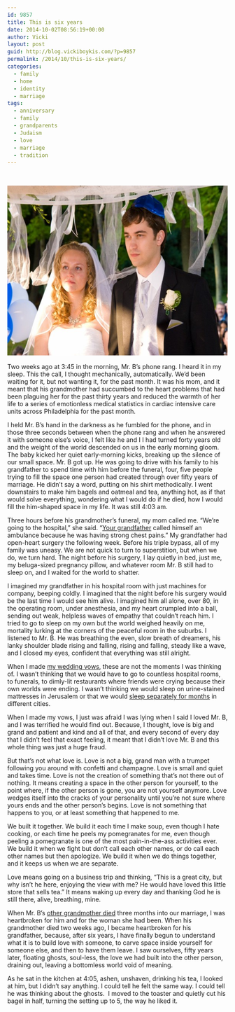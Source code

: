 ```yaml
---
id: 9857
title: This is six years
date: 2014-10-02T08:56:19+00:00
author: Vicki
layout: post
guid: http://blog.vickiboykis.com/?p=9857
permalink: /2014/10/this-is-six-years/
categories:
  - family
  - home
  - identity
  - marriage
tags:
  - anniversary
  - family
  - grandparents
  - Judaism
  - love
  - marriage
  - tradition
---
```

&nbsp;

[<img class="aligncenter size-medium wp-image-9858" src="https://raw.githubusercontent.com/veekaybee/wlb/gh-pages/assets/images/2014/10/Classic-Photo-257-580x388.jpg" alt="Classic Photo 257" width="580" height="388" />](https://raw.githubusercontent.com/veekaybee/wlb/gh-pages/assets/images/2014/10/Classic-Photo-257.jpg)

Two weeks ago at 3:45 in the morning, Mr. B&#8217;s phone rang. I heard it in my sleep. This the call, I thought mechanically, automatically. We&#8217;d been waiting for it, but not wanting it, for the past month. It was his mom, and it meant that his grandmother had succumbed to the heart problems that had been plaguing her for the past thirty years and reduced the warmth of her life to a series of emotionless medical statistics in cardiac intensive care units across Philadelphia for the past month.

I held Mr. B&#8217;s hand in the darkness as he fumbled for the phone, and in those three seconds between when the phone rang and when he answered it with someone else&#8217;s voice, I felt like he and I I had turned forty years old and the weight of the world descended on us in the early morning gloom. The baby kicked her quiet early-morning kicks, breaking up the silence of our small space. Mr. B got up. He was going to drive with his family to his grandfather to spend time with him before the funeral, four, five people trying to fill the space one person had created through over fifty years of marriage. He didn&#8217;t say a word, putting on his shirt methodically. I went downstairs to make him bagels and oatmeal and tea, anything hot, as if that would solve everything, wondering what I would do if he died, how I would fill the him-shaped space in my life. It was still 4:03 am.

Three hours before his grandmother&#8217;s funeral, my mom called me. &#8220;We&#8217;re going to the hospital,&#8221; she said. &#8220;<a href="http://blog.vickiboykis.com/2010/06/if-my-grandpa-cant-come-to-the-pictures-they-come-to-him/" target="_blank">Your grandfather</a> called himself an ambulance because he was having strong chest pains.&#8221; My grandfather had open-heart surgery the following week. Before his triple bypass, all of my family was uneasy. We are not quick to turn to superstition, but when we do, we turn hard. The night before his surgery, I lay quietly in bed, just me, my beluga-sized pregnancy pillow, and whatever room Mr. B still had to sleep on, and I waited for the world to shatter.

I imagined my grandfather in his hospital room with just machines for company, beeping coldly. I imagined that the night before his surgery would be the last time I would see him alive. I imagined him all alone, over 80, in the operating room, under anesthesia, and my heart crumpled into a ball, sending out weak, helpless waves of empathy that couldn&#8217;t reach him. I tried to go to sleep on my own but the world weighed heavily on me, mortality lurking at the corners of the peaceful room in the suburbs. I listened to Mr. B. He was breathing the even, slow breath of dreamers, his lanky shoulder blade rising and falling, rising and falling, steady like a wave, and I closed my eyes, confident that everything was still alright.

When I made <a href="http://blog.vickiboykis.com/2011/10/three-years-of-boykis/" target="_blank">my wedding vows</a>, these are not the moments I was thinking of. I wasn&#8217;t thinking that we would have to go to countless hospital rooms, to funerals, to dimly-lit restaurants where friends were crying because their own worlds were ending. I wasn&#8217;t thinking we would sleep on urine-stained mattresses in Jerusalem or that we would <a href="http://blog.vickiboykis.com/2011/01/getting-married-and-living-apart-is-like-drinking-non-alcoholic-wine/" target="_blank">sleep separately for months</a> in different cities.

When I made my vows, I just was afraid I was lying when I said I loved Mr. B, and I was terrified he would find out. Because, I thought, love is big and grand and patient and kind and all of that, and every second of every day that I didn&#8217;t feel that exact feeling, it meant that I didn&#8217;t love Mr. B and this whole thing was just a huge fraud.

But that&#8217;s not what love is. Love is not a big, grand man with a trumpet following you around with confetti and champagne. Love is small and quiet and takes time. Love is not the creation of something that&#8217;s not there out of nothing. It means creating a space in the other person for yourself, to the point where, if the other person is gone, you are not yourself anymore. Love wedges itself into the cracks of your personality until you&#8217;re not sure where yours ends and the other person&#8217;s begins. Love is not something that happens to you, or at least something that happened to me.

We built it together. We build it each time I make soup, even though I hate cooking, or each time he peels my pomegranates for me, even though peeling a pomegranate is one of the most pain-in-the-ass activities ever. We build it when we fight but don&#8217;t call each other names, or do call each other names but then apologize. We build it when we do things together, and it keeps us when we are separate.

Love means going on a business trip and thinking, &#8220;This is a great city, but why isn&#8217;t he here, enjoying the view with me? He would have loved this little store that sells tea.&#8221; It means waking up every day and thanking God he is still there, alive, breathing, mine.

When Mr. B&#8217;s <a href="http://blog.vickiboykis.com/2010/11/kaddish-this-is-going-to-be-a-morose-one-can-you-tell/" target="_blank">other grandmother died</a> three months into our marriage, I was heartbroken for him and for the woman she had been. When his grandmother died two weeks ago, I became heartbroken for his grandfather, because, after six years, I have finally begun to understand what it is to build love with someone, to carve space inside yourself for someone else, and then to have them leave. I saw ourselves, fifty years later, floating ghosts, soul-less, the love we had built into the other person, draining out, leaving a bottomless world void of meaning.

As he sat in the kitchen at 4:05, ashen, unshaven, drinking his tea, I looked at him, but I didn&#8217;t say anything. I could tell he felt the same way. I could tell he was thinking about the ghosts.  I moved to the toaster and quietly cut his bagel in half, turning the setting up to 5, the way he liked it.